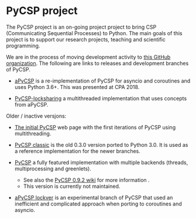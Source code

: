 # PyCSP project

The PyCSP project is an on-going project project to bring CSP (Communicating Sequential Processes) to Python. The main goals of this project is to support our research projects, teaching and scientific programming.

We are in the process of moving development activity to [this GitHub organization](https://github.com/PyCSP). 
The following are links to releases and development branches of PyCSP. 


* [aPyCSP](https://github.com/PyCSP/aPyCSP) is a re-implementation of PyCSP for asyncio and coroutines and uses Python 3.6+. This was presented at CPA 2018. 

* [PyCSP-locksharing](https://github.com/PyCSP/PyCSP-locksharing) a multithreaded implementation that uses concepts from aPyCSP. 
  
Older / inactive versjons: 

* [The initial PyCSP](http://www.cs.uit.no/~johnm/code/PyCSP/) web page with the first iterations of PyCSP using multithreading. 

* [PyCSP classic](https://github.com/PyCSP/pycsp_classic) is the old 0.3.0 version ported to Python 3.0. It is used as a reference implementation for the newer branches. 

* [PyCSP](https://github.com/runefriborg/pycsp) a fully featured implementation with multiple backends (threads, multiprocessing and greenlets). 

  - See also the [PyCSP 0.9.2 wiki](https://github.com/runefriborg/pycsp/wiki) for more information . 
  - This version is currently not maintained. 

* [aPyCSP lockver](https://github.com/PyCSP/aPyCSP_lockver) is an experimental branch of PyCSP that used an inefficient and complicated approach when porting to coroutines and asyncio. 


